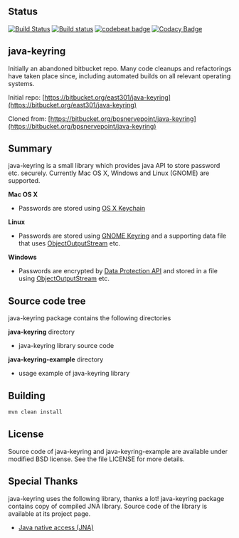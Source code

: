 ## Status ##

[![Build Status](https://travis-ci.org/javakeyring/java-keyring.svg?branch=master)](https://travis-ci.org/javakeyring/java-keyring)
[![Build status](https://ci.appveyor.com/api/projects/status/x0wjmw353hid9ol4?svg=true)](https://ci.appveyor.com/project/rexhoffman/java-keyring)
[![codebeat badge](https://codebeat.co/badges/ebdaafc6-987c-41bd-8902-e277334aac30)](https://codebeat.co/projects/github-com-javakeyring-java-keyring-master)
[![Codacy Badge](https://api.codacy.com/project/badge/Grade/13a3630bfb6b4bfc90f3e53f838b0ab3)](https://www.codacy.com/app/javakeyring/java-keyring?utm_source=github.com&amp;utm_medium=referral&amp;utm_content=javakeyring/java-keyring&amp;utm_campaign=Badge_Grade)

## java-keyring ##

Initially an abandoned bitbucket repo.   Many code cleanups and refactorings have taken place since, including automated builds on all relevant operating systems.

Initial repo:
[https://bitbucket.org/east301/java-keyring](https://bitbucket.org/east301/java-keyring)

Cloned from:
[https://bitbucket.org/bpsnervepoint/java-keyring](https://bitbucket.org/bpsnervepoint/java-keyring)

## Summary ##

java-keyring is a small library which provides java API to store password etc. securely.
Currently Mac OS X, Windows and Linux (GNOME) are supported.

__Mac OS X__
*   Passwords are stored using [OS X Keychain](http://developer.apple.com/documentation/Security/)  
  
__Linux__
*   Passwords are stored using [GNOME Keyring](https://wiki.gnome.org/Projects/GnomeKeyring) and a supporting data file that uses [ObjectOutputStream](http://docs.oracle.com/javase/6/docs/api/java/io/ObjectOutputStream.html) etc.

__Windows__
*   Passwords are encrypted by [Data Protection API](http://msdn.microsoft.com/en-us/library/ms995355.aspx) and stored in a file using [ObjectOutputStream](http://docs.oracle.com/javase/6/docs/api/java/io/ObjectOutputStream.html) etc.

## Source code tree ##

java-keyring package contains the following directories

__java-keyring__ directory

*   java-keyring library source code
    
__java-keyring-example__ directory
    
*   usage example of java-keyring library

## Building ##

```bash
mvn clean install
```

## License ##

Source code of java-keyring and java-keyring-example are available under modified BSD license. 
See the file LICENSE for more details.

## Special Thanks ##

java-keyring uses the following library, thanks a lot!
java-keyring package contains copy of compiled JNA library. 
Source code of the library is available at its project page.

*   [Java native access (JNA)](https://github.com/twall/jna)
